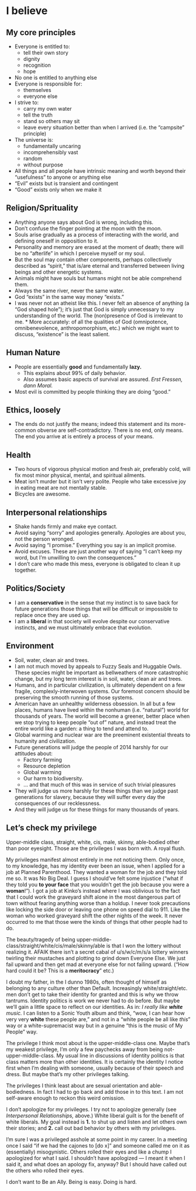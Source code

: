 I believe
=========

My core principles
------------------
* Everyone is entitled to:
	* tell their own story
	* dignity
	* recognition
	* hope
* No one is entitled to anything else
* Everyone is responsible for:
	* themselves
	* everyone else
* I strive to:
	* carry my own water
	* tell the truth
	* stand so others may sit
	* leave every situation better than when I arrived (i.e. the “campsite” principle)
* The universe is:
	* fundamentally uncaring
	* incomprehensibly vast
	* random
	* without purpose
* All things and all people have intrinsic meaning and worth beyond their “usefulness” to anyone or anything else
* “Evil” exists but is transient and contingent
* “Good” exists only when we make it

Religion/Sprituality
--------------------
* Anything anyone says about God is wrong, including this.
* Don’t confuse the finger pointing at the moon with the moon.
* Souls arise gradually as a process of interacting with the world, and defining oneself in opposition to it.
* Personality and memory are erased at the moment of death; there will be no “afterlife” in which I perceive myself or my soul.
* But the soul may contain other components, perhaps collectively described as “spirit,” that is/are eternal and transferred between living beings and other energetic systems. 
* Animals might have souls but humans might not be able comprehend them.
* Always the same river, never the same water.
* God “exists” in the same way money “exists.”
* I was never not an atheist like this. I never felt an absence of anything (a “God shaped hole”); it’s just that God is simply unnecessary to my understanding of the world. The (non)presence of God is irrelevant to me.
        * More accurately: of all the qualities of God (omnipotence, omnibenevolence, anthropomorphism, etc.) which we might want to discuss, “existence” is the least salient.

Human Nature
------------
* People are essentially __good__ and fundamentally __lazy.__
	* This explains about 99% of daily behavior.
	* Also assumes basic aspects of survival are assured. *Erst Fressen, dann Moral.*
* Most evil is committed by people thinking they are doing “good.”

Ethics, loosely
------
* The ends do not justify the means; indeed this statement and its more-common obverse are self-contradictory. There is no end, only means. The end you arrive at is entirely a process of your means.

Health
------
* Two hours of vigorous physical motion and fresh air, preferably cold, will fix most minor physical, mental, and spiritual ailments.
* Meat isn’t murder but it isn’t very polite. People who take excessive joy in eating meat are not mentally stable.
* Bicycles are awesome.

Interpersonal relationships
---------------------------
* Shake hands firmly and make eye contact.
* Avoid saying “sorry” and apologies generally. Apologies are about you, not the person wronged.
*  Avoid saying “I promise.” Everything you say is an implicit promise.
* Avoid excuses. These are just another way of saying “I can’t keep my word, but I’m unwilling to own the consequences.”
* I don’t care who made this mess, everyone is obligated to clean it up together.

Politics/Society
----------------
* I am a __conservative__ in the sense that my instinct is to save back for future generations those things that will be difficult or impossible to replace once they are used up.
* I am a __liberal__ in that society will evolve despite our conservative instincts, and we must ultimately embrace that evolution.

Environment
-----------
* Soil, water, clean air and trees. 
* I am not much moved by appeals to Fuzzy Seals and Huggable Owls. These species might be important as bellweathers of more catastrophic change, but my long term interest is in soil, water, clean air and trees.
* Humans, and in particular civilization, is ultimately dependent on a few fragile, complexly-interwoven systems. Our foremost concern should be preserving the smooth running of those systems.
* American have an unhealthy wilderness obsession. In all but a few places, humans have lived within the nonhuman (i.e. “natural”) world for thousands of years. The world will become a greener, better place when we stop trying to keep people “out of” nature, and instead treat the entire world like a garden: a thing to tend and attend to.
* Global warming and nuclear war are the preeminent existential threats to humanity and civilization.
* Future generations will judge the people of 2014 harshly for our attitudes about:
	* Factory farming
	* Resource depletion
	* Global warming
	* Our harm to biodiversity.
	* ... and that much of this was in service of such trivial pleasures
* They will judge us more harshly for these things than we judge past generations for slavery, because they will suffer every day the consequences of our recklessness. 
* And they will judge us for these things for many thousands of years.


Let’s check my privilege
------------------------
Upper-middle class, straight, white, cis, male, skinny, able-bodied other than poor eyesight. Those are the privileges I was born with. A royal flush. 

My privileges manifest almost entirely in me not noticing them. Only once, to my knowledge, has my identity ever been an issue, when I applied for a job at Planned Parenthood. They wanted a woman for the job and they told me so. It was No Big Deal. I guess I should’ve felt some injustice (“what if they told you __to your face__ that you wouldn’t get the job because you were a __woman__!”). I got a job at Kinko’s instead where I was oblivious to the fact that I could work the graveyard shift alone in the most dangerous part of town without fearing anything worse than a holdup. I never took precautions like locking the side door or leaving one phone on speed dial to 911. Like the woman who worked graveyard shift the other nights of the week. It never occurred to me that those were the kinds of things that other people had to do.

The beauty/tragedy of being upper-middle-class/straight/white/cis/male/skinny/able is that I won the lottery without realizing it. AFAIK there isn’t a secret cabal of u/s/w/c/m/s/a lottery winners twirling their mustaches and plotting to grind down Everyone Else. We just fail upward and then get mad at everyone else for not failing upward. (“How hard could it be? This is a __meritocracy__” etc.) 

I doubt my father, in the I dunno 1980s, often thought of himself as belonging to any culture other than Default. Increasingly white/straight/etc. men don’t get to take their identity for granted and this is why we throw tantrums. Identity politics is work we never had to do before. But maybe we’ll gain a little space to reflect on our identities. As in: *I really like __white__ music.* I can listen to a Sonic Youth album and think, “wow, I can hear how very very __white__ these people are,” and not in a “white people be all like *this*” way or a white-supremacist way but in a genuine “this is the music of My People” way. 

The privilege I think most about is the upper-middle-class one. Maybe that’s my weakest privilege, I’m only a few paychecks away from being not-upper-middle-class. My usual line in discussions of identity politics is that class matters more than other identities. It is certainly the identity I notice first when I’m dealing with someone, usually because of their speech and dress. But maybe that’s my other privileges talking. 

The privileges I think least about are sexual orientation and able-bodiedness. In fact I had to go back and add those in to this text. I am not self-aware enough to reckon this weird omission. 

I don’t apologize for my privileges. I try not to apologize generally (see *Interpersonal Relationships,* above.) White liberal guilt is for the benefit of white liberals. My goal instead is __1.__ to shut up and listen and let others own their stories; and __2.__ call out bad behavior by others with my privileges.

I’m sure I was a privileged asshole at some point in my career. In a meeting once I said “if we had the cajones to [do x]” and someone called me on it as (essentially) misogynistic. Others rolled their eyes and like a chump I apologized for what I said. I shouldn’t have apologized — I meant it when I said it, and what does an apology fix, anyway? But I should have called out the others who rolled their eyes.

I don’t want to Be an Ally. Being is easy. Doing is hard. 

